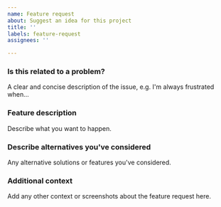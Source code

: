 ```yaml
---
name: Feature request
about: Suggest an idea for this project
title: ''
labels: feature-request
assignees: ''

---
```


### Is this related to a problem?
A clear and concise description of the issue, e.g. I'm always frustrated when...

### Feature description
Describe what you want to happen.

### Describe alternatives you've considered
Any alternative solutions or features you've considered.

### Additional context
Add any other context or screenshots about the feature request here.
